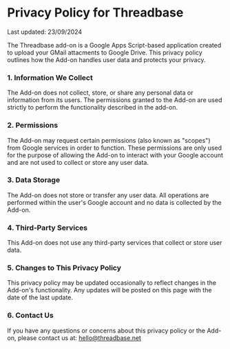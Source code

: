 # Privacy Policy for Threadbase

Last updated: 23/09/2024

The Threadbase add-on is a Google Apps Script-based application created to upload your GMail attacments to Google Drive.
This privacy policy outlines how the Add-on handles user data and protects your privacy.

### 1. Information We Collect

The Add-on does not collect, store, or share any personal data or information from its users.
The permissions granted to the Add-on are used strictly to perform the functionality described in the add-on.

### 2. Permissions

The Add-on may request certain permissions (also known as "scopes") from Google services in order to function.
These permissions are only used for the purpose of allowing the Add-on to interact with your Google account and are not used to collect or store any user data.

### 3. Data Storage

The Add-on does not store or transfer any user data. All operations are performed within the user's Google account and no data is collected by the Add-on.

### 4. Third-Party Services

This Add-on does not use any third-party services that collect or store user data.

### 5. Changes to This Privacy Policy

This privacy policy may be updated occasionally to reflect changes in the Add-on's functionality. Any updates will be posted on this page with the date of the last update.

### 6. Contact Us

If you have any questions or concerns about this privacy policy or the Add-on, please contact us at: <hello@threadbase.net>
